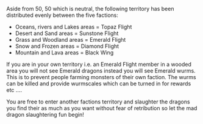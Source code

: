 ---
---
Aside from 50, 50 which is neutral, the following territory has been distributed evenly between the five factions:

*   Oceans, rivers and Lakes areas = Topaz Flight
*   Desert and Sand areas = Sunstone Flight
*   Grass and Woodland areas = Emerald Flight
*   Snow and Frozen areas = Diamond Flight
*   Mountain and Lava areas = Black Wing

If you are in your own territory i.e. an Emerald Flight member in a wooded area you will not see Emerald dragons instead you will see Emerald wurms. This is to prevent people farming monsters of their own faction. The wurms can be killed and provide wurmscales which can be turned in for rewards etc ....

You are free to enter another factions territory and slaughter the dragons you find their as much as you want without fear of retribution so let the mad dragon slaughtering fun begin!